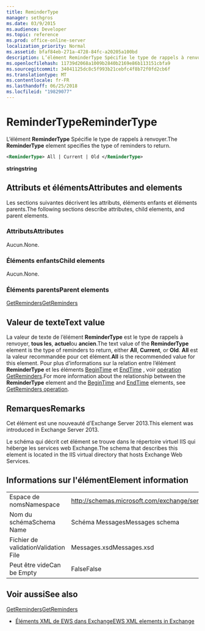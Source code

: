 ```yaml
---
title: ReminderType
manager: sethgros
ms.date: 03/9/2015
ms.audience: Developer
ms.topic: reference
ms.prod: office-online-server
localization_priority: Normal
ms.assetid: bfaf84eb-271a-4728-84fc-a20205a100bd
description: L’élément ReminderType Spécifie le type de rappels à renvoyer.
ms.openlocfilehash: 11739d2068a1009b2840b2169e86b113151cbfa9
ms.sourcegitcommit: 34041125dc8c5f993b21cebfc4f8b72f0fd2cb6f
ms.translationtype: MT
ms.contentlocale: fr-FR
ms.lasthandoff: 06/25/2018
ms.locfileid: "19829077"
---
```

# <a name="remindertype"></a><span data-ttu-id="1b054-103">ReminderType</span><span class="sxs-lookup"><span data-stu-id="1b054-103">ReminderType</span></span>

<span data-ttu-id="1b054-104">L’élément **ReminderType** Spécifie le type de rappels à renvoyer.</span><span class="sxs-lookup"><span data-stu-id="1b054-104">The **ReminderType** element specifies the type of reminders to return.</span></span> 
  
```XML
<ReminderType> All | Current | Old </ReminderType>
```

 <span data-ttu-id="1b054-105">**string**</span><span class="sxs-lookup"><span data-stu-id="1b054-105">**string**</span></span>
## <a name="attributes-and-elements"></a><span data-ttu-id="1b054-106">Attributs et éléments</span><span class="sxs-lookup"><span data-stu-id="1b054-106">Attributes and elements</span></span>

<span data-ttu-id="1b054-107">Les sections suivantes décrivent les attributs, éléments enfants et éléments parents.</span><span class="sxs-lookup"><span data-stu-id="1b054-107">The following sections describe attributes, child elements, and parent elements.</span></span>
  
### <a name="attributes"></a><span data-ttu-id="1b054-108">Attributs</span><span class="sxs-lookup"><span data-stu-id="1b054-108">Attributes</span></span>

<span data-ttu-id="1b054-109">Aucun.</span><span class="sxs-lookup"><span data-stu-id="1b054-109">None.</span></span>
  
### <a name="child-elements"></a><span data-ttu-id="1b054-110">Éléments enfants</span><span class="sxs-lookup"><span data-stu-id="1b054-110">Child elements</span></span>

<span data-ttu-id="1b054-111">Aucun.</span><span class="sxs-lookup"><span data-stu-id="1b054-111">None.</span></span>
  
### <a name="parent-elements"></a><span data-ttu-id="1b054-112">Éléments parents</span><span class="sxs-lookup"><span data-stu-id="1b054-112">Parent elements</span></span>

[<span data-ttu-id="1b054-113">GetReminders</span><span class="sxs-lookup"><span data-stu-id="1b054-113">GetReminders</span></span>](getreminders.md)
  
## <a name="text-value"></a><span data-ttu-id="1b054-114">Valeur de texte</span><span class="sxs-lookup"><span data-stu-id="1b054-114">Text value</span></span>

<span data-ttu-id="1b054-115">La valeur de texte de l’élément **ReminderType** est le type de rappels à renvoyer, **tous les**, **actuel**ou **ancien**.</span><span class="sxs-lookup"><span data-stu-id="1b054-115">The text value of the **ReminderType** element is the type of reminders to return, either **All**, **Current**, or **Old**.</span></span> <span data-ttu-id="1b054-116">**All** est la valeur recommandée pour cet élément.</span><span class="sxs-lookup"><span data-stu-id="1b054-116">**All** is the recommended value for this element.</span></span> <span data-ttu-id="1b054-117">Pour plus d’informations sur la relation entre l’élément **ReminderType** et les éléments [BeginTime](begintime.md) et [EndTime](endtime-remindermessagedatatype.md) , voir [opération GetReminders](getreminders-operation.md).</span><span class="sxs-lookup"><span data-stu-id="1b054-117">For more information about the relationship between the **ReminderType** element and the [BeginTime](begintime.md) and [EndTime](endtime-remindermessagedatatype.md) elements, see [GetReminders operation](getreminders-operation.md).</span></span>
  
## <a name="remarks"></a><span data-ttu-id="1b054-118">Remarques</span><span class="sxs-lookup"><span data-stu-id="1b054-118">Remarks</span></span>

<span data-ttu-id="1b054-119">Cet élément est une nouveauté d'Exchange Server 2013.</span><span class="sxs-lookup"><span data-stu-id="1b054-119">This element was introduced in Exchange Server 2013.</span></span>
  
<span data-ttu-id="1b054-120">Le schéma qui décrit cet élément se trouve dans le répertoire virtuel IIS qui héberge les services web Exchange.</span><span class="sxs-lookup"><span data-stu-id="1b054-120">The schema that describes this element is located in the IIS virtual directory that hosts Exchange Web Services.</span></span>
  
## <a name="element-information"></a><span data-ttu-id="1b054-121">Informations sur l'élément</span><span class="sxs-lookup"><span data-stu-id="1b054-121">Element information</span></span>

|||
|:-----|:-----|
|<span data-ttu-id="1b054-122">Espace de noms</span><span class="sxs-lookup"><span data-stu-id="1b054-122">Namespace</span></span>  <br/> |http://schemas.microsoft.com/exchange/services/2006/messages  <br/> |
|<span data-ttu-id="1b054-123">Nom du schéma</span><span class="sxs-lookup"><span data-stu-id="1b054-123">Schema Name</span></span>  <br/> |<span data-ttu-id="1b054-124">Schéma Messages</span><span class="sxs-lookup"><span data-stu-id="1b054-124">Messages schema</span></span>  <br/> |
|<span data-ttu-id="1b054-125">Fichier de validation</span><span class="sxs-lookup"><span data-stu-id="1b054-125">Validation File</span></span>  <br/> |<span data-ttu-id="1b054-126">Messages.xsd</span><span class="sxs-lookup"><span data-stu-id="1b054-126">Messages.xsd</span></span>  <br/> |
|<span data-ttu-id="1b054-127">Peut être vide</span><span class="sxs-lookup"><span data-stu-id="1b054-127">Can be Empty</span></span>  <br/> |<span data-ttu-id="1b054-128">False</span><span class="sxs-lookup"><span data-stu-id="1b054-128">False</span></span>  <br/> |
   
## <a name="see-also"></a><span data-ttu-id="1b054-129">Voir aussi</span><span class="sxs-lookup"><span data-stu-id="1b054-129">See also</span></span>



[<span data-ttu-id="1b054-130">GetReminders</span><span class="sxs-lookup"><span data-stu-id="1b054-130">GetReminders</span></span>](getreminders.md)


- [<span data-ttu-id="1b054-131">Éléments XML de EWS dans Exchange</span><span class="sxs-lookup"><span data-stu-id="1b054-131">EWS XML elements in Exchange</span></span>](ews-xml-elements-in-exchange.md)


